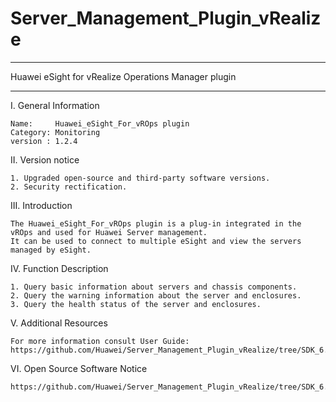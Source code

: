 # Server_Management_Plugin_vRealize

**********************************************************************************
Huawei eSight for vRealize Operations Manager plugin
**********************************************************************************

I. General Information 

    Name:     Huawei_eSight_For_vROps plugin
    Category: Monitoring 
    version : 1.2.4
    
II. Version notice

    1. Upgraded open-source and third-party software versions.
    2. Security rectification.

III. Introduction

    The Huawei_eSight_For_vROps plugin is a plug-in integrated in the vROps and used for Huawei Server management. 
    It can be used to connect to multiple eSight and view the servers managed by eSight.

IV. Function Description
    
    1. Query basic information about servers and chassis components.
    2. Query the warning information about the server and enclosures.
    3. Query the health status of the server and enclosures.

V. Additional Resources

    For more information consult User Guide: https://github.com/Huawei/Server_Management_Plugin_vRealize/tree/SDK_6.3/docs

VI. Open Source Software Notice

    https://github.com/Huawei/Server_Management_Plugin_vRealize/tree/SDK_6.3/docs/Open%20Source%20Software%20Notice.doc
